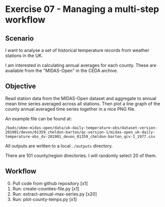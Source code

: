 # Exercise 07 - Managing a multi-step workflow 

## Scenario

I want to analyse a set of historical temperature records from weather stations in the UK. 

I am interested in calculating annual averages for each county. These are available from the "MIDAS-Open" in the CEDA archive.

## Objective

Read station data from the MIDAS-Open dataset and aggregate to annual mean time series averaged across all stations. 
Then plot a line graph of the county annual averaged time series together in a nice PNG file.

An example file can be found at:

`/badc/ukmo-midas-open/data/uk-daily-temperature-obs/dataset-version-201901/devon/01359_cheldon-barton/qc-version-1/midas-open_uk-daily-temperature-obs_dv-201901_devon_01359_cheldon-barton_qcv-1_1977.csv`

All outputs are written to a local `./outputs` directory.

There are 101 county/region directories. I will randomly select 20 of them.

## Workflow

 0. Pull code from github repository [x1]
 1. Run: create-counties-file.py [x1]
 2. Run: extract-annual-max-series.py [x20]
 3. Run: plot-county-temps.py [x1]

